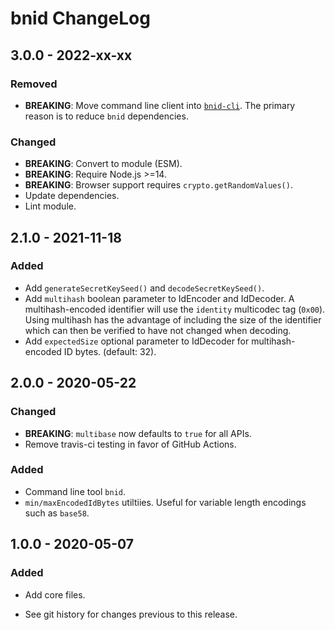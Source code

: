 # bnid ChangeLog

## 3.0.0 - 2022-xx-xx

### Removed
- **BREAKING**: Move command line client into
  [`bnid-cli`](https://github.com/digitalbazaar/bnid-cli). The primary reason
  is to reduce `bnid` dependencies.

### Changed
- **BREAKING**: Convert to module (ESM).
- **BREAKING**: Require Node.js >=14.
- **BREAKING**: Browser support requires `crypto.getRandomValues()`.
- Update dependencies.
- Lint module.

## 2.1.0 - 2021-11-18

### Added
- Add `generateSecretKeySeed()` and `decodeSecretKeySeed()`.
- Add `multihash` boolean parameter to IdEncoder and IdDecoder. A
  multihash-encoded identifier will use the `identity` multicodec tag (`0x00`).
  Using multihash has the advantage of including the size of the identifier
  which can then be verified to have not changed when decoding.
- Add `expectedSize` optional parameter to IdDecoder for multihash-encoded ID
  bytes. (default: 32).

## 2.0.0 - 2020-05-22

### Changed
- **BREAKING**: `multibase` now defaults to `true` for all APIs.
- Remove travis-ci testing in favor of GitHub Actions.

### Added
- Command line tool `bnid`.
- `min/maxEncodedIdBytes` utiltiies. Useful for variable length encodings such
  as `base58`.

## 1.0.0 - 2020-05-07

### Added
- Add core files.

- See git history for changes previous to this release.
